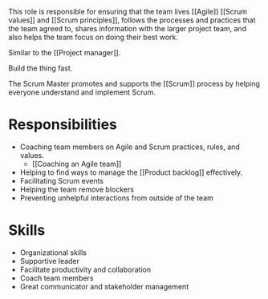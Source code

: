 This role is responsible for ensuring that the team lives [[Agile]] [[Scrum values]] and [[Scrum principles]], follows the processes and practices that the team agreed to, shares information with the larger project team, and also helps the team focus on doing their best work.

Similar to the [[Project manager]].

Build the thing fast.

The Scrum Master promotes and supports the [[Scrum]] process by helping everyone understand and implement Scrum. 


# Responsibilities
- Coaching team members on Agile and Scrum practices, rules, and values. 
	- [[Coaching an Agile team]]
- Helping to find ways to manage the [[Product backlog]] effectively. 
- Facilitating Scrum events
- Helping the team remove blockers
- Preventing unhelpful interactions from outside of the team

# Skills
- Organizational skills
- Supportive leader
- Facilitate productivity and collaboration
- Coach team members
- Great communicator and stakeholder management

